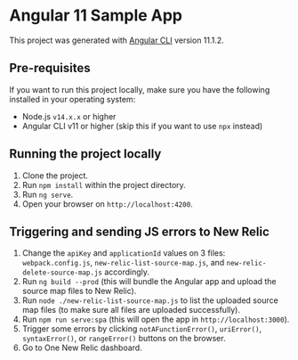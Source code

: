 # Angular 11 Sample App

This project was generated with [Angular CLI](https://github.com/angular/angular-cli) version 11.1.2.

## Pre-requisites

If you want to run this project locally, make sure you have the following installed in your operating system:

- Node.js `v14.x.x` or higher
- Angular CLI v11 or higher (skip this if you want to use `npx` instead)

## Running the project locally

1. Clone the project.
2. Run `npm install` within the project directory.
3. Run `ng serve`.
4. Open your browser on `http://localhost:4200`.

## Triggering and sending JS errors to New Relic

1. Change the `apiKey` and `applicationId` values on 3 files: `webpack.config.js`, `new-relic-list-source-map.js`, and `new-relic-delete-source-map.js` accordingly.
2. Run `ng build --prod` (this will bundle the Angular app and upload the source map files to New Relic).
3. Run `node ./new-relic-list-source-map.js` to list the uploaded source map files (to make sure all files are uploaded successfully).
4. Run `npm run serve:spa` (this will open the app in `http://localhost:3000`).
5. Trigger some errors by clicking `notAFunctionError()`, `uriError()`, `syntaxError()`, or `rangeError()` buttons on the browser.
6. Go to One New Relic dashboard.
